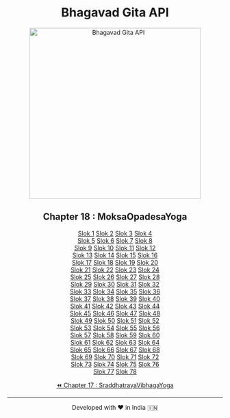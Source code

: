 <center><h1>Bhagavad Gita API</h1>
<img alt="Bhagavad Gita API" src="https://repository-images.githubusercontent.com/314205765/0bb18d80-2b22-11eb-8f6f-ccf20c0c2679" width="400vw"/>
<h2>Chapter 18 : MoksaOpadesaYoga</h2>
<p><a href="1">Slok 1</a> <a href="2">Slok 2</a> <a href="3">Slok 3</a> <a href="4">Slok 4</a> <br>
<a href="5">Slok 5</a> <a href="6">Slok 6</a> <a href="7">Slok 7</a> <a href="8">Slok 8</a> <br>
<a href="9">Slok 9</a> <a href="10">Slok 10</a> <a href="11">Slok 11</a> <a href="12">Slok 12</a> <br>
<a href="13">Slok 13</a> <a href="14">Slok 14</a> <a href="15">Slok 15</a> <a href="16">Slok 16</a> <br>
<a href="17">Slok 17</a> <a href="18">Slok 18</a> <a href="19">Slok 19</a> <a href="20">Slok 20</a> <br>
<a href="21">Slok 21</a> <a href="22">Slok 22</a> <a href="23">Slok 23</a> <a href="24">Slok 24</a> <br>
<a href="25">Slok 25</a> <a href="26">Slok 26</a> <a href="27">Slok 27</a> <a href="28">Slok 28</a> <br>
<a href="29">Slok 29</a> <a href="30">Slok 30</a> <a href="31">Slok 31</a> <a href="32">Slok 32</a> <br>
<a href="33">Slok 33</a> <a href="34">Slok 34</a> <a href="35">Slok 35</a> <a href="36">Slok 36</a> <br>
<a href="37">Slok 37</a> <a href="38">Slok 38</a> <a href="39">Slok 39</a> <a href="40">Slok 40</a> <br>
<a href="41">Slok 41</a> <a href="42">Slok 42</a> <a href="43">Slok 43</a> <a href="44">Slok 44</a> <br>
<a href="45">Slok 45</a> <a href="46">Slok 46</a> <a href="47">Slok 47</a> <a href="48">Slok 48</a> <br>
<a href="49">Slok 49</a> <a href="50">Slok 50</a> <a href="51">Slok 51</a> <a href="52">Slok 52</a> <br>
<a href="53">Slok 53</a> <a href="54">Slok 54</a> <a href="55">Slok 55</a> <a href="56">Slok 56</a> <br>
<a href="57">Slok 57</a> <a href="58">Slok 58</a> <a href="59">Slok 59</a> <a href="60">Slok 60</a> <br>
<a href="61">Slok 61</a> <a href="62">Slok 62</a> <a href="63">Slok 63</a> <a href="64">Slok 64</a> <br>
<a href="65">Slok 65</a> <a href="66">Slok 66</a> <a href="67">Slok 67</a> <a href="68">Slok 68</a> <br>
<a href="69">Slok 69</a> <a href="70">Slok 70</a> <a href="71">Slok 71</a> <a href="72">Slok 72</a> <br>
<a href="73">Slok 73</a> <a href="74">Slok 74</a> <a href="75">Slok 75</a> <a href="76">Slok 76</a> <br>
<a href="77">Slok 77</a> <a href="78">Slok 78</a> </p><a href="../17">⏪ Chapter 17 : SraddhatrayaVibhagaYoga</a>
<hr><p>Developed with ❤️ in India 🇮🇳</p></center>